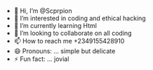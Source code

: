 - 👋 Hi, I’m @Scprpion
- 👀 I’m interested in coding and ethical hacking
- 🌱 I’m currently learning Html
- 💞️ I’m looking to collaborate on all coding 
- 📫 How to reach me +2349155428910
- 😄 Pronouns: ... simple but delicate 
- ⚡ Fun fact: ... jovial 

<!---
Scprpion/Scprpion is a ✨ special ✨ repository because its `README.md` (this file) appears on your GitHub profile.
You can click the Preview link to take a look at your changes.
--->
